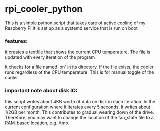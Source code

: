 # rpi_cooler_python
This is a simple python script that takes care of active cooling of my Raspberry Pi
It is set up as a systemd service that is run on boot

### features:
it creates a textfile that shows the current CPU temperature. The file is updated with every iteration of the program

it checks for a file named 'on' in its directory. If the file exists, the cooler runs regardless of the CPU temperature. This is for manual toggle of the cooler

### important note about disk IO:
this script writes about 4KB worth of data on disk in each iteration. In the current configuration where it iterates every 5 seconds, it writes about 1/2GB per month. This contributes to gradual wearing down of the drive. Therefore, you may want to change the location of the fan_state file to a RAM-based location, e.g. /tmp.
